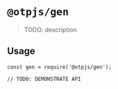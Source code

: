 # `@otpjs/gen`

> TODO: description

## Usage

```
const gen = require('@otpjs/gen');

// TODO: DEMONSTRATE API
```
